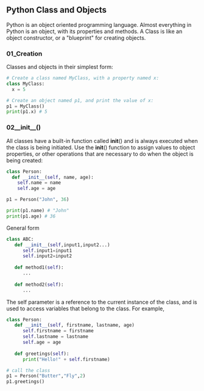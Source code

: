 ## Python Class and Objects
Python is an object oriented programming language. Almost everything in Python is an object, with its properties and methods. A Class is like an object constructor, or a "blueprint" for creating objects.

### 01_Creation
Classes and objects in their simplest form:
```python
# Create a class named MyClass, with a property named x:
class MyClass:
  x = 5

# Create an object named p1, and print the value of x:
p1 = MyClass()
print(p1.x) # 5
```

### 02__init__()
All classes have a built-in function called __init__() and is always executed when the class is being initiated. Use the __init__() function to assign values to object properties, or other operations that are necessary to do when the object is being created:
```python
class Person:
  def __init__(self, name, age):
    self.name = name
    self.age = age

p1 = Person("John", 36)

print(p1.name) # "John"
print(p1.age) # 36
```

General form 
```python
class ABC:
   def __init__(self,input1,input2...)
      self.input1=input1
      self.input2=input2
   
   def method1(self):
      ...
   
   def method2(self):
      ...
```

The self parameter is a reference to the current instance of the class, and is used to access variables that belong to the class. For example, 
```python
class Person:
   def __init__(self, firstname, lastname, age)
      self.firstname = firstname
      self.lastname = lastname
      self.age = age
   
   def greetings(self):
      print("Hello!" + self.firstname)

# call the class
p1 = Person("Butter","Fly",2)
p1.greetings()
```
